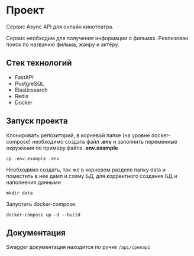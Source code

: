 # Проект 

Сервис Async API для онлайн кинотеатра.

Сервис необходим для получения информации о фильмах. Реализован поиск по названию фильма, жанру и актёру.

## Стек технологий

- FastAPI
- PostgreSQL
- Elasticsearch
- Redis
- Docker

## Запуск проекта

Клонировать репозиторий, в корневой папке (на уровне docker-compose) необходимо создать файл **.env** и заполнить переменные окружения 
по примеру файла **.env.example**
```
cp .env.example .env
```

Необходимо создать, так же в корневом разделе папку data и поместить в нее дамп и схему БД, для корректного создания БД и наполнения данными 
```
mkdir data
```

Запустить docker-compose:
```
docker-compose up -d --build
```

## Документация
Swagger документация находится по ручке `/api/openapi`

